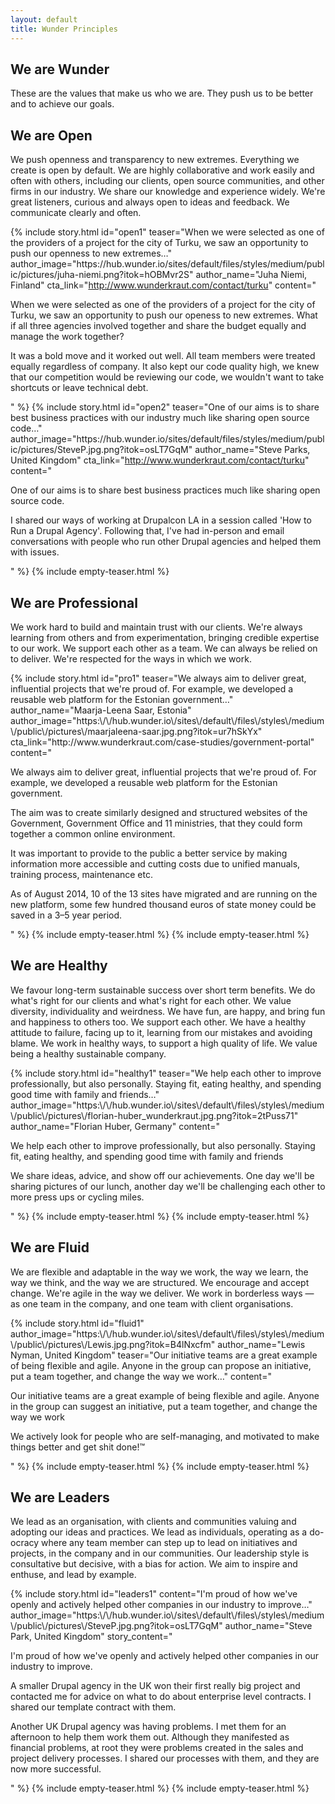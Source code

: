 ```yaml
---
layout: default
title: Wunder Principles
---
```


## We are Wunder

These are the values that make us who we are. They push us to be better and to achieve our goals.

## We are Open

We push openness and transparency to new extremes. Everything we create is open by default. We are highly collaborative and work easily and often with others, including our clients, open source communities, and other firms in our industry. We share our knowledge and experience widely. We're great listeners, curious and always open to ideas and feedback. We communicate clearly and often.

<div class="story-teaser__container">

  {% include story.html id="open1" teaser="When we were selected as one of the providers of a project for the city of Turku, we saw an opportunity to push our openness to new extremes…" author_image="https:\/\/hub.wunder.io\/sites\/default\/files\/styles\/medium\/public\/pictures\/juha-niemi.png?itok=hOBMvr2S" author_name="Juha Niemi, Finland" cta_link="http://www.wunderkraut.com/contact/turku" content="<p>When we were selected as one of the providers of a project for the city of Turku, we saw an opportunity to push our openess to new extremes. What if all three agencies involved together and share the budget equally and manage the work together?</p><p>It was a bold move and it worked out well. All team members were treated equally regardless of company. It also kept our code quality high, we knew that our competition would be reviewing our code, we wouldn't want to take shortcuts or leave technical debt.</p>" %}
  {% include story.html id="open2" teaser="One of our aims is to share best business practices with our industry much like sharing open source code…" author_image="https:\/\/hub.wunder.io\/sites\/default\/files\/styles\/medium\/public\/pictures\/SteveP.jpg.png?itok=osLT7GqM" author_name="Steve Parks, United Kingdom" cta_link="http://www.wunderkraut.com/contact/turku" content="<p>One of our aims is to share best business practices much like sharing open source code.</p><p>I shared our ways of working at Drupalcon LA in a session called 'How to Run a Drupal Agency'. Following that, I've had in-person and email conversations with people who run other Drupal agencies and helped them with issues.</p>" %}
  {% include empty-teaser.html %}

</div>

## We are Professional

We work hard to build and maintain trust with our clients. We're always learning from others and from experimentation, bringing credible expertise to our work. We support each other as a team. We can always be relied on to deliver. We're respected for the ways in which we work.

<div class="story-teaser__container">
  {% include story.html id="pro1" teaser="We always aim to deliver great, influential projects that we're proud of. For example, we developed a reusable web platform for the Estonian government…" author_name="Maarja-Leena Saar, Estonia" author_image="https:\/\/hub.wunder.io\/sites\/default\/files\/styles\/medium\/public\/pictures\/maarjaleena-saar.jpg.png?itok=ur7hSkYx" cta_link="http://www.wunderkraut.com/case-studies/government-portal" content="<p>We always aim to deliver great, influential projects that we're proud of. For example, we developed a reusable web platform for the Estonian government.</p><p>The aim was to create similarly designed and structured websites of the Government, Government Office and 11 ministries, that they could form together a common online environment.</p><p>It was important to provide to the public a better service by making information more accessible and cutting costs due to unified manuals, training process, maintenance etc.</p><p>As of August 2014, 10 of the 13 sites have migrated and are running on the new platform, some few hundred thousand euros of state money could be saved in a 3–5 year period.</p>" %}
  {% include empty-teaser.html %}
  {% include empty-teaser.html %}
</div>

## We are Healthy

We favour long-term sustainable success over short term benefits. We do what's right for our clients and what's right for each other. We value diversity, individuality and weirdness. We have fun, are happy, and bring fun and happiness to others too. We support each other. We have a healthy attitude to failure, facing up to it, learning from our mistakes and avoiding blame. We work in healthy ways, to support a high quality of life. We value being a healthy sustainable company.

<div class="story-teaser__container">
  {% include story.html id="healthy1" teaser="We help each other to improve professionally, but also personally. Staying fit, eating healthy, and spending good time with family and friends…" author_image="https:\/\/hub.wunder.io\/sites\/default\/files\/styles\/medium\/public\/pictures\/florian-huber_wunderkraut.jpg.png?itok=2tPuss71" author_name="Florian Huber, Germany" content="<p>We help each other to improve professionally, but also personally. Staying fit, eating healthy, and spending good time with family and friends</p><p>We share ideas, advice, and show off our achievements. One day we'll be sharing pictures of our lunch, another day we'll be challenging each other to more press ups or cycling miles.</p>" %}
  {% include empty-teaser.html %}
  {% include empty-teaser.html %}
</div>

## We are Fluid

We are flexible and adaptable in the way we work, the way we learn, the way we think, and the way we are structured. We encourage and accept change. We're agile in the way we deliver. We work in borderless ways — as one team in the company, and one team with client organisations.

<div class="story-teaser__container">
  {% include story.html id="fluid1" author_image="https:\/\/hub.wunder.io\/sites\/default\/files\/styles\/medium\/public\/pictures\/Lewis.jpg.png?itok=B4lNxcfm" author_name="Lewis Nyman, United Kingdom" teaser="Our initiative teams are a great example of being flexible and agile. Anyone in the group can propose an initiative, put a team together, and change the way we work…" content="<p>Our initiative teams are a great example of being flexible and agile. Anyone in the group can suggest an initiative, put a team together, and change the way we work</p><p>We actively look for people who are self-managing, and motivated to make things better and get shit done!™</p><p></p>" %}
  {% include empty-teaser.html %}
  {% include empty-teaser.html %}

</div>

## We are Leaders

We lead as an organisation, with clients and communities valuing and adopting our ideas and practices. We lead as individuals, operating as a do-ocracy where any team member can step up to lead on initiatives and projects, in the company and in our communities. Our leadership style is consultative but decisive, with a bias for action. We aim to inspire and enthuse, and lead by example.

<div class="story-teaser__container">
  {% include story.html id="leaders1" content="I'm proud of how we've openly and actively helped other companies in our industry to improve…" author_image="https:\/\/hub.wunder.io\/sites\/default\/files\/styles\/medium\/public\/pictures\/SteveP.jpg.png?itok=osLT7GqM" author_name="Steve Park, United Kingdom" story_content="<p>I'm proud of how we've openly and actively helped other companies in our industry to improve.</p><p>A smaller Drupal agency in the UK won their first really big project and contacted me for advice on what to do about enterprise level contracts. I shared our template contract with them.</p><p>Another UK Drupal agency was having problems. I met them for an afternoon to help them work them out. Although they manifested as financial problems, at root they were problems created in the sales and project delivery processes. I shared our processes with them, and they are now more successful.</p>" %}
  {% include empty-teaser.html %}
  {% include empty-teaser.html %}

</div>
